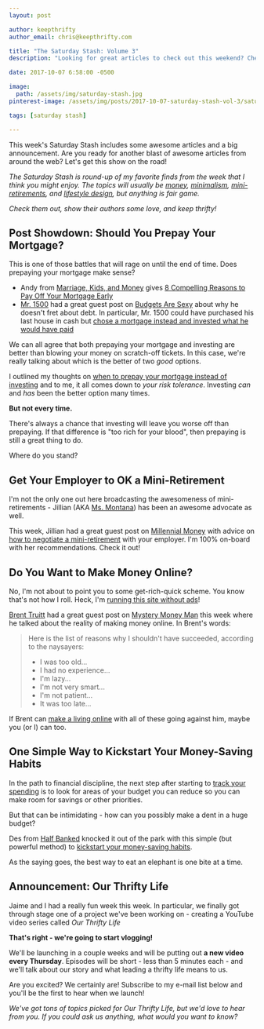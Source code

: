 ```yaml
---
layout: post

author: keepthrifty
author_email: chris@keepthrifty.com

title: "The Saturday Stash: Volume 3"
description: "Looking for great articles to check out this weekend? Check out my favorite finds from the week of October 1 - October 7, 2017"

date: 2017-10-07 6:58:00 -0500

image:
  path: /assets/img/saturday-stash.jpg
pinterest-image: /assets/img/posts/2017-10-07-saturday-stash-vol-3/saturday-stash-vol-3-pinterest

tags: [saturday stash]

---
```


This week's Saturday Stash includes some awesome articles and a big announcement. Are you ready for another blast of awesome articles from around the web? Let's get this show on the road!

_The Saturday Stash is round-up of my favorite finds from the week that I think you might enjoy. The topics will usually be [money](/archive/#money), [minimalism](/archive/#minimalism), [mini-retirements](/archive/#mini-retirement), and [lifestyle design](/archive/#dreams-&-values), but anything is fair game._

_Check them out, show their authors some love, and keep thrifty!_

## Post Showdown: Should You Prepay Your Mortgage?

This is one of those battles that will rage on until the end of time. Does prepaying your mortgage make sense?

- Andy from [Marriage, Kids, and Money](http://www.marriagekidsandmoney.com) gives [8 Compelling Reasons to Pay Off Your Mortgage Early](http://www.marriagekidsandmoney.com/8-compelling-reasons-to-pay-off-your-mortgage-early/)
- [Mr. 1500](http://www.1500days.com) had a great guest post on [Budgets Are Sexy](http://www.budgetsaresexy.com) about why he doesn't fret about debt. In particular, Mr. 1500 could have purchased his last house in cash but [chose a mortgage instead and invested what he would have paid](http://www.budgetsaresexy.com/why-i-dont-worry-about-debt/)

We can all agree that both prepaying your mortgage and investing are better than blowing your money on scratch-off tickets. In this case, we're really talking about which is the better of two _good_ options.

I outlined my thoughts on [when to prepay your mortgage instead of investing](https://www.keepthrifty.com/2016/06/05/prepay-vs-invest.html) and to me, it all comes down to _your risk tolerance_. Investing _can_ and _has_ been the better option many times.

__But not every time.__

There's always a chance that investing will leave you worse off than prepaying. If that difference is "too rich for your blood", then prepaying is still a great thing to do.

Where do you stand?

## Get Your Employer to OK a Mini-Retirement

I'm not the only one out here broadcasting the awesomeness of mini-retirements - Jillian (AKA [Ms. Montana](http://www.montanamoneyadventures.com)) has been an awesome advocate as well.

This week, Jillian had a great guest post on [Millennial Money](https://millennialmoney.com) with advice on [how to negotiate a mini-retirement](https://millennialmoney.com/negotiate-a-mini-retirement/) with your employer. I'm 100% on-board with her recommendations. Check it out!

## Do You Want to Make Money Online?

No, I'm not about to point you to some get-rich-quick scheme. You know that's not how I roll. Heck, I'm [running this site without ads](https://www.patreon.com/keepthrifty)!

[Brent Truitt](https://www.debtfiles.com) had a great guest post on [Mystery Money Man](http://www.mysterymoneyman.com) this week where he talked about the reality of making money online. In Brent's words:

> Here is the list of reasons why I shouldn't have succeeded, according to the naysayers:
> - I was too old...
> - I had no experience...
> - I'm lazy...
> - I'm not very smart...
> - I'm not patient...
> - It was too late...

If Brent can [make a living online](http://www.mysterymoneyman.com/out-of-my-mind-full-time-internet-marketer-shares-his-story/) with all of these going against him, maybe you (or I) can too.

## One Simple Way to Kickstart Your Money-Saving Habits

In the path to financial discipline, the next step after starting to [track your spending](https://thrifty.keepthrifty.com) is to look for areas of your budget you can reduce so you can make room for savings or other priorities.

But that can be intimidating - how can you possibly make a dent in a huge budget?

Des from [Half Banked](https://www.halfbanked.com) knocked it out of the park with this simple (but powerful method) to [kickstart your money-saving habits](https://www.halfbanked.com/one-simple-way-kickstart-money-saving-habits/).

As the saying goes, the best way to eat an elephant is one bite at a time.

## Announcement: Our Thrifty Life

Jaime and I had a really fun week this week. In particular, we finally got through stage one of a project we've been working on - creating a YouTube video series called _Our Thrifty Life_

__That's right - we're going to start vlogging!__

We'll be launching in a couple weeks and will be putting out __a new video every Thursday__. Episodes will be short - less than 5 minutes each - and we'll talk about our story and what leading a thrifty life means to us.

Are you excited? We certainly are! Subscribe to my e-mail list below and you'll be the first to hear when we launch!

_We've got tons of topics picked for Our Thrifty Life, but we'd love to hear from you. If you could ask us anything, what would you want to know?_
